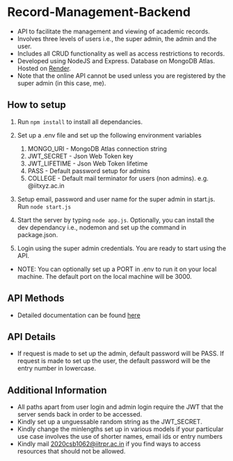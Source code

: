 # Record-Management-Backend

- API to facilitate the management and viewing of academic records.
- Involves three levels of users i.e., the super admin, the admin and the user.
- Includes all CRUD functionality as well as access restrictions to records.
- Developed using NodeJS and Express. Database on MongoDB Atlas. Hosted on [Render](https://irms.onrender.com/).
- Note that the online API cannot be used unless you are registered by the super admin (in this case, me).

## How to setup

1. Run `npm install` to install all dependancies.

2. Set up a .env file and set up the following environment variables

   1. MONGO_URI - MongoDB Atlas connection string
   2. JWT_SECRET - Json Web Token key
   3. JWT_LIFETIME - Json Web Token lifetime
   4. PASS - Default password setup for admins
   5. COLLEGE - Default mail terminator for users (non admins). e.g. @iitxyz.ac.in
      <br>

3. Setup email, password and user name for the super admin in start.js. Run `node start.js`

4. Start the server by typing `node app.js`. Optionally, you can install the dev dependancy i.e., nodemon and set up the command in package.json.

5. Login using the super admin credentials. You are ready to start using the API.

- NOTE: You can optionally set up a PORT in .env to run it on your local machine. The default port on the local machine will be 3000.

## API Methods

- Detailed documentation can be found [here](https://irms.onrender.com/)

## API Details

- If request is made to set up the admin, default password will be PASS. If request is made to set up the user, the default password will be the entry number in lowercase.

## Additional Information

- All paths apart from user login and admin login require the JWT that the server sends back in order to be accessed.
- Kindly set up a unguessable random string as the JWT_SECRET.
- Kindly change the minlengths set up in various models if your particular use case involves the use of shorter names, email ids or entry numbers
- Kindly mail 2020csb1062@iitrpr.ac.in if you find ways to access resources that should not be allowed.
